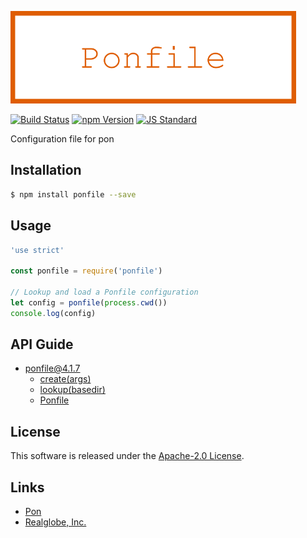  <img src="assets/images/ponfile-banner.png" alt="Title Banner"
                    height="148"
                    style="height:148px"
/>


<!---
This file is generated by ape-tmpl. Do not update manually.
--->

<!-- Badge Start -->
<a name="badges"></a>

[![Build Status][bd_travis_shield_url]][bd_travis_url]
[![npm Version][bd_npm_shield_url]][bd_npm_url]
[![JS Standard][bd_standard_shield_url]][bd_standard_url]

[bd_repo_url]: https://github.com/realglobe-Inc/ponfile
[bd_travis_url]: http://travis-ci.org/realglobe-Inc/ponfile
[bd_travis_shield_url]: http://img.shields.io/travis/realglobe-Inc/ponfile.svg?style=flat
[bd_travis_com_url]: http://travis-ci.com/realglobe-Inc/ponfile
[bd_travis_com_shield_url]: https://api.travis-ci.com/realglobe-Inc/ponfile.svg?token=
[bd_license_url]: https://github.com/realglobe-Inc/ponfile/blob/master/LICENSE
[bd_codeclimate_url]: http://codeclimate.com/github/realglobe-Inc/ponfile
[bd_codeclimate_shield_url]: http://img.shields.io/codeclimate/github/realglobe-Inc/ponfile.svg?style=flat
[bd_codeclimate_coverage_shield_url]: http://img.shields.io/codeclimate/coverage/github/realglobe-Inc/ponfile.svg?style=flat
[bd_gemnasium_url]: https://gemnasium.com/realglobe-Inc/ponfile
[bd_gemnasium_shield_url]: https://gemnasium.com/realglobe-Inc/ponfile.svg
[bd_npm_url]: http://www.npmjs.org/package/ponfile
[bd_npm_shield_url]: http://img.shields.io/npm/v/ponfile.svg?style=flat
[bd_standard_url]: http://standardjs.com/
[bd_standard_shield_url]: https://img.shields.io/badge/code%20style-standard-brightgreen.svg

<!-- Badge End -->


<!-- Description Start -->
<a name="description"></a>

Configuration file for pon

<!-- Description End -->


<!-- Overview Start -->
<a name="overview"></a>



<!-- Overview End -->


<!-- Sections Start -->
<a name="sections"></a>

<!-- Section from "doc/guides/01.Installation.md.hbs" Start -->

<a name="section-doc-guides-01-installation-md"></a>

Installation
-----

```bash
$ npm install ponfile --save
```


<!-- Section from "doc/guides/01.Installation.md.hbs" End -->

<!-- Section from "doc/guides/02.Usage.md.hbs" Start -->

<a name="section-doc-guides-02-usage-md"></a>

Usage
---------

```javascript
'use strict'

const ponfile = require('ponfile')

// Lookup and load a Ponfile configuration
let config = ponfile(process.cwd())
console.log(config)

```


<!-- Section from "doc/guides/02.Usage.md.hbs" End -->

<!-- Section from "doc/guides/10.API Guide.md.hbs" Start -->

<a name="section-doc-guides-10-a-p-i-guide-md"></a>

API Guide
-----

+ [ponfile@4.1.7](./doc/api/api.md)
  + [create(args)](./doc/api/api.md#ponfile-function-create)
  + [lookup(basedir)](./doc/api/api.md#ponfile-function-lookup)
  + [Ponfile](./doc/api/api.md#ponfile-class)


<!-- Section from "doc/guides/10.API Guide.md.hbs" End -->


<!-- Sections Start -->


<!-- LICENSE Start -->
<a name="license"></a>

License
-------
This software is released under the [Apache-2.0 License](https://github.com/realglobe-Inc/ponfile/blob/master/LICENSE).

<!-- LICENSE End -->


<!-- Links Start -->
<a name="links"></a>

Links
------

+ [Pon][pon_url]
+ [Realglobe, Inc.][realglobe,_inc__url]

[pon_url]: https://github.com/realglobe-Inc/pon
[realglobe,_inc__url]: http://realglobe.jp

<!-- Links End -->
